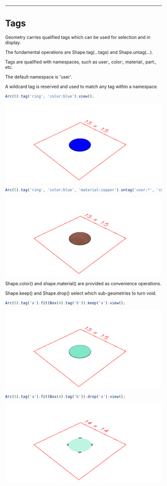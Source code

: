 ---
# Tags

Geometry carries qualified tags which can be used for selection and in display.

The fundamental operations are Shape.tag(...tags) and Shape.untag(...).

Tags are qualified with namespaces, such as user:, color:, material:, part:, etc.

The default namespace is 'user'.

A wildcard tag is reserved and used to match any tag within a namespace.

```JavaScript
Arc(5).tag('ring', 'color:blue').view();
```

![Image](tags.md.0.png)

```JavaScript
Arc(5).tag('ring', 'color:blue', 'material:copper').untag('user:*', 'color:blue').view();
```

![Image](tags.md.1.png)

Shape.color() and shape.material() are provided as convenience operations.

Shape.keep() and Shape.drop() select which sub-geometries to turn void.

```JavaScript
Arc(5).tag('a').fit(Box(4).tag('b')).keep('a').view();
```

![Image](tags.md.2.png)

```JavaScript
Arc(5).tag('a').fit(Box(4).tag('b')).drop('a').view();
```

![Image](tags.md.3.png)
